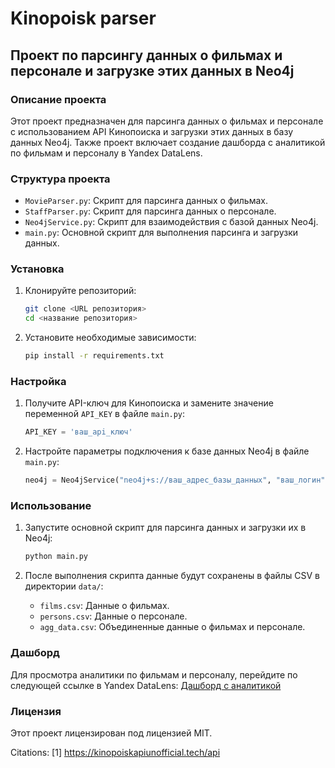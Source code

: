 # Kinopoisk parser
## Проект по парсингу данных о фильмах и персонале и загрузке этих данных в Neo4j

### Описание проекта

Этот проект предназначен для парсинга данных о фильмах и персонале с использованием API Кинопоиска и загрузки этих данных в базу данных Neo4j. Также проект включает создание дашборда с аналитикой по фильмам и персоналу в Yandex DataLens.

### Структура проекта

- `MovieParser.py`: Скрипт для парсинга данных о фильмах.
- `StaffParser.py`: Скрипт для парсинга данных о персонале.
- `Neo4jService.py`: Скрипт для взаимодействия с базой данных Neo4j.
- `main.py`: Основной скрипт для выполнения парсинга и загрузки данных.

### Установка

1. Клонируйте репозиторий:
    ```bash
    git clone <URL репозитория>
    cd <название репозитория>
    ```

2. Установите необходимые зависимости:
    ```bash
    pip install -r requirements.txt
    ```

### Настройка

1. Получите API-ключ для Кинопоиска и замените значение переменной `API_KEY` в файле `main.py`:
    ```python
    API_KEY = 'ваш_api_ключ'
    ```

2. Настройте параметры подключения к базе данных Neo4j в файле `main.py`:
    ```python
    neo4j = Neo4jService("neo4j+s://ваш_адрес_базы_данных", "ваш_логин", "ваш_пароль")
    ```

### Использование

1. Запустите основной скрипт для парсинга данных и загрузки их в Neo4j:
    ```bash
    python main.py
    ```

2. После выполнения скрипта данные будут сохранены в файлы CSV в директории `data/`:
    - `films.csv`: Данные о фильмах.
    - `persons.csv`: Данные о персонале.
    - `agg_data.csv`: Объединенные данные о фильмах и персонале.

### Дашборд

Для просмотра аналитики по фильмам и персоналу, перейдите по следующей ссылке в Yandex DataLens:
[Дашборд с аналитикой](https://datalens.yandex/vdy9rntsymmej)

### Лицензия

Этот проект лицензирован под лицензией MIT.

Citations:
[1] https://kinopoiskapiunofficial.tech/api